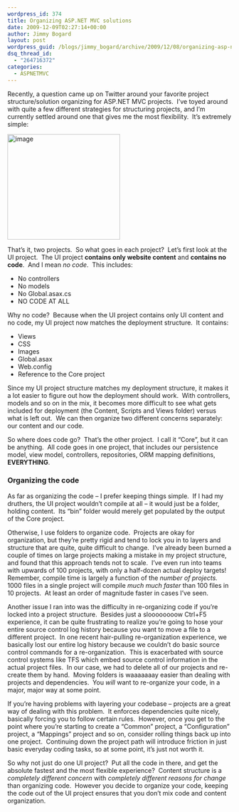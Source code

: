 ```yaml
---
wordpress_id: 374
title: Organizing ASP.NET MVC solutions
date: 2009-12-09T02:27:14+00:00
author: Jimmy Bogard
layout: post
wordpress_guid: /blogs/jimmy_bogard/archive/2009/12/08/organizing-asp-net-mvc-solutions.aspx
dsq_thread_id:
  - "264716372"
categories:
  - ASPNETMVC
---
```

Recently, a question came up on Twitter around your favorite project structure/solution organizing for ASP.NET MVC projects.&#160; I’ve toyed around with quite a few different strategies for structuring projects, and I’m currently settled around one that gives me the most flexibility.&#160; It’s extremely simple:

[<img style="border-bottom: 0px;border-left: 0px;border-top: 0px;border-right: 0px" border="0" alt="image" src="http://lostechies.com/jimmybogard/files/2011/03/image_thumb_71130189.png" width="253" height="237" />](http://lostechies.com/jimmybogard/files/2011/03/image_6B385DF0.png) 

That’s it, two projects.&#160; So what goes in each project?&#160; Let’s first look at the UI project.&#160; The UI project **contains only website content** and **contains no code**.&#160; And I mean _no code_.&#160; This includes:

  * No controllers
  * No models
  * No Global.asax.cs
  * NO CODE AT ALL

Why no code?&#160; Because when the UI project contains only UI content and no code, my UI project now matches the deployment structure.&#160; It contains:

  * Views
  * CSS
  * Images
  * Global.asax
  * Web.config
  * Reference to the Core project

Since my UI project structure matches my deployment structure, it makes it a lot easier to figure out how the deployment should work.&#160; With controllers, models and so on in the mix, it becomes more difficult to see what gets included for deployment (the Content, Scripts and Views folder) versus what is left out.&#160; We can then organize two different concerns separately: our content and our code.

So where does code go?&#160; That’s the other project.&#160; I call it “Core”, but it can be anything.&#160; All code goes in one project, that includes our persistence model, view model, controllers, repositories, ORM mapping definitions, **EVERYTHING**.

### Organizing the code

As far as organizing the code – I prefer keeping things simple.&#160; If I had my druthers, the UI project wouldn’t compile at all – it would just be a folder, holding content.&#160; Its “bin” folder would merely get populated by the output of the Core project.

Otherwise, I use folders to organize code.&#160; Projects are okay for organization, but they’re pretty rigid and tend to lock you in to layers and structure that are quite, quite difficult to change.&#160; I’ve already been burned a couple of times on large projects making a mistake in my project structure, and found that this approach tends not to scale.&#160; I’ve even run into teams with upwards of 100 projects, with only a half-dozen actual deploy targets!&#160; Remember, compile time is largely a function of the _number of projects._&#160; 1000 files in a single project will compile _much much faster_ than 100 files in 10 projects.&#160; At least an order of magnitude faster in cases I’ve seen.

Another issue I ran into was the difficulty in re-organizing code if you’re locked into a project structure.&#160; Besides just a sloooooooow Ctrl+F5 experience, it can be quite frustrating to realize you’re going to hose your entire source control log history because you want to move a file to a different project.&#160; In one recent hair-pulling re-organization experience, we basically lost our entire log history because we couldn’t do basic source control commands for a re-organization.&#160; This is exacerbated with source control systems like TFS which embed source control information in the actual project files.&#160; In our case, we had to delete all of our projects and re-create them by hand.&#160; Moving folders is waaaaaaay easier than dealing with projects and dependencies.&#160; You _will_ want to re-organize your code, in a major, major way at some point.

If you’re having problems with layering your codebase – projects are a great way of dealing with this problem.&#160; It enforces dependencies quite nicely, basically forcing you to follow certain rules.&#160; However, once you get to the point where you’re starting to create a “Common” project, a “Configuration” project, a “Mappings” project and so on, consider rolling things back up into one project.&#160; Continuing down the project path will introduce friction in just basic everyday coding tasks, so at some point, it’s just not worth it.

So why not just do one UI project?&#160; Put all the code in there, and get the absolute fastest and the most flexible experience?&#160; Content structure is a _completely different concern_ with _completely different reasons for change_ than organizing code.&#160; However you decide to organize your code, keeping the code out of the UI project ensures that you don’t mix code and content organization.